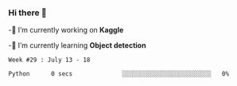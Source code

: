 ### Hi there 👋
 -🔭 I’m currently working on **Kaggle** 
 
 -🌱 I’m currently learning **Object detection**

<!--START_SECTION:waka-->
```text
Week #29 : July 13 - 18

Python      0 secs              ░░░░░░░░░░░░░░░░░░░░░░░░░   0%
```
<!--END_SECTION:waka-->
